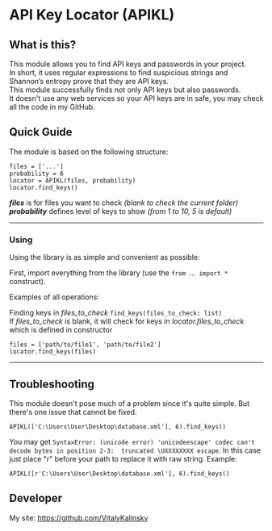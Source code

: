 # API Key Locator (APIKL) #

## What is this? ##
This module allows you to find API keys and passwords in your project. \
In short, it uses regular expressions to find suspicious strings and Shannon’s entropy prove that they are API keys.\
This module successfully finds not only API keys but also passwords.\
It doesn't use any web services so your API keys are in safe, you may check all the code in my GitHub. 

## Quick Guide ##
The module is based on the following structure:

    files = ['...']
    probability = 6
    locator = APIKL(files, probability)
    locator.find_keys()

***files*** is for files you want to check *(blank to check the current folder)*\
***probability*** defines level of keys to show *(from 1 to 10, 5 is default)*

----------


### Using ###

Using the library is as simple and convenient as possible:

First, import everything from the library (use the `from `...` import *` construct).

Examples of all operations:

Finding keys in *files_to_check*  `find_keys(files_to_check: list)` \
If *files_to_check* is blank, it will check for keys in _locator.files_to_check_ which is defined in constructor

    files = ['path/to/file1', 'path/to/file2']
    locator.find_keys(files)



----------
## Troubleshooting ##
This module doesn't pose much of a problem since it's quite simple. But there's one issue that cannot be fixed.

    APIKL(['C:\Users\User\Desktop\database.xml'], 6).find_keys()

You may get `SyntaxError: (unicode error) 'unicodeescape' codec can't decode bytes in position 2-3: 
truncated \UXXXXXXXX escape`. In this case just place "r" before your path to replace it with raw string.
Example: 

    APIKL([r'C:\Users\User\Desktop\database.xml'], 6).find_keys()





## Developer ##
My site: https://github.com/VitalyKalinsky